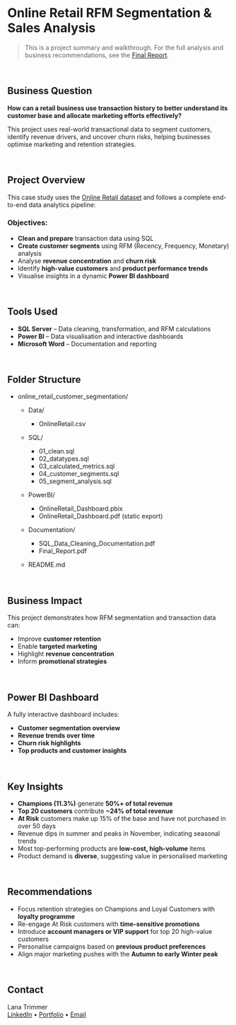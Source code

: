 # Online Retail RFM Segmentation & Sales Analysis

> This is a project summary and walkthrough. For the full analysis and business recommendations, see the [Final Report](Documentation/Final_Report.pdf).
<br/>

## Business Question
**How can a retail business use transaction history to better understand its customer base and allocate marketing efforts effectively?**

This project uses real-world transactional data to segment customers, identify revenue drivers, and uncover churn risks, helping businesses optimise marketing and retention strategies.

<br/>

## Project Overview

This case study uses the [Online Retail dataset](https://archive.ics.uci.edu/dataset/352/online+retail) and follows a complete end-to-end data analytics pipeline:

### Objectives:
- **Clean and prepare** transaction data using SQL
- **Create customer segments** using RFM (Recency, Frequency, Monetary) analysis
- Analyse **revenue concentration** and **churn risk**
- Identify **high-value customers** and **product performance trends**
- Visualise insights in a dynamic **Power BI dashboard**

<br/>

## Tools Used
- **SQL Server** – Data cleaning, transformation, and RFM calculations  
- **Power BI** – Data visualisation and interactive dashboards  
- **Microsoft Word** – Documentation and reporting

<br/>

## Folder Structure

- online_retail_customer_segmentation/

  - Data/
    - OnlineRetail.csv

  - SQL/
    - 01_clean.sql
    - 02_datatypes.sql
    - 03_calculated_metrics.sql
    - 04_customer_segments.sql
    - 05_segment_analysis.sql
      
  - PowerBI/
    - OnlineRetail_Dashboard.pbix
    - OnlineRetail_Dashboard.pdf (static export)

  - Documentation/
    - SQL_Data_Cleaning_Documentation.pdf
    - Final_Report.pdf

  - README.md

<br/>

## Business Impact

This project demonstrates how RFM segmentation and transaction data can:
- Improve **customer retention**
- Enable **targeted marketing**
- Highlight **revenue concentration**
- Inform **promotional strategies**

<br/>


## Power BI Dashboard

A fully interactive dashboard includes:
- **Customer segmentation overview**
- **Revenue trends over time**
- **Churn risk highlights**
- **Top products and customer insights**

<br/>

## Key Insights

- **Champions (11.3%)** generate **50%+ of total revenue**  
- **Top 20 customers** contribute **~24% of total revenue**  
- **At Risk** customers make up 15% of the base and have not purchased in over 50 days  
- Revenue dips in summer and peaks in November, indicating seasonal trends  
- Most top-performing products are **low-cost, high-volume** items  
- Product demand is **diverse**, suggesting value in personalised marketing

<br/>

## Recommendations

- Focus retention strategies on Champions and Loyal Customers with **loyalty programme**
- Re-engage At Risk customers with **time-sensitive promotions**
- Introduce **account managers or VIP support** for top 20 high-value customers
- Personalise campaigns based on **previous product preferences**
- Align major marketing pushes with the **Autumn to early Winter peak**

<br/>

## Contact

Lana Trimmer<br/>
[LinkedIn](https://www.linkedin.com/in/lana-t-861549342/) • [Portfolio](#) • [Email](lana.trimmer32@gmail.com)



